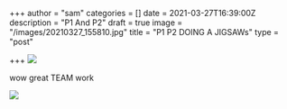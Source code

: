 +++
author = "sam"
categories = []
date = 2021-03-27T16:39:00Z
description = "P1 And P2"
draft = true
image = "/images/20210327_155810.jpg"
title = "P1 P2 DOING A JIGSAWs"
type = "post"

+++
![](/images/20210327_155955.jpg)

wow  great TEAM work

![](/images/img_20210327_164641.jpg)